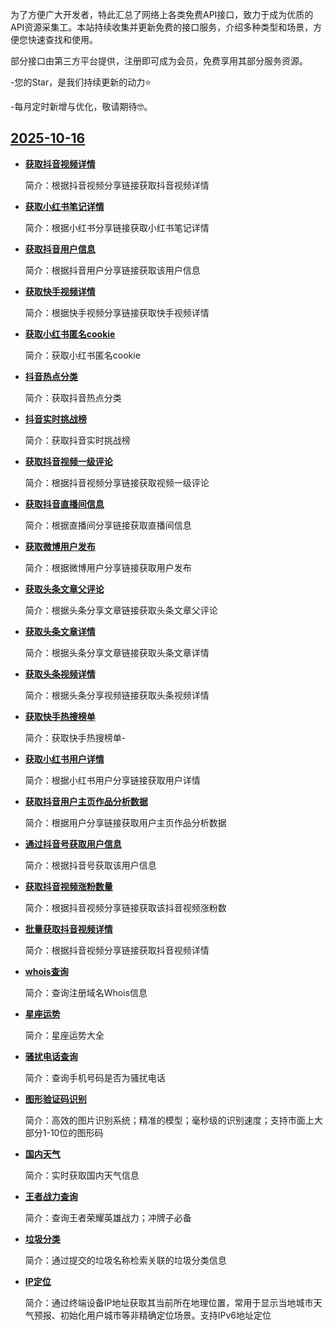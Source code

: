 为了方便广大开发者，特此汇总了网络上各类免费API接口，致力于成为优质的API资源采集工。本站持续收集并更新免费的接口服务，介绍多种类型和场景，方便您快速查找和使用。

部分接口由第三方平台提供，注册即可成为会员，免费享用其部分服务资源。

-您的Star，是我们持续更新的动力⭐️

-每月定时新增与优化，敬请期待🤓。

## <u>2025-10-16</u>

- **[获取抖音视频详情](http://txapi.cn/api_detail?id=1966551791583625216)**

  简介：根据抖音视频分享链接获取抖音视频详情

- **[获取小红书笔记详情](http://txapi.cn/api_detail?id=1968702870467379200)**

  简介：根据小红书分享链接获取小红书笔记详情

- **[获取抖音用户信息](http://txapi.cn/api_detail?id=1968690081904459776)**

  简介：根据抖音用户分享链接获取该用户信息

- **[获取快手视频详情](http://txapi.cn/api_detail?id=1968704780939296768)**

  简介：根据快手视频分享链接获取快手视频详情

- **[获取小红书匿名cookie](http://txapi.cn/api_detail?id=1968699793018454016)**

  简介：获取小红书匿名cookie

- **[抖音热点分类](http://txapi.cn/api_detail?id=1968699793018454016)**

  简介：获取抖音热点分类

- **[抖音实时挑战榜](http://txapi.cn/api_detail?id=1968700297966518272)**

  简介：获取抖音实时挑战榜

- **[获取抖音视频一级评论](http://txapi.cn/api_detail?id=1968695209956999168)**

  简介：根据抖音视频分享链接获取视频一级评论

- **[获取抖音直播间信息](http://txapi.cn/api_detail?id=1968697784055889920)**

  简介：根据直播间分享链接获取直播间信息

- **[获取微博用户发布](http://txapi.cn/api_detail?id=1968717901955334144)**

  简介：根据微博用户分享链接获取用户发布

- **[获取头条文章父评论](http://txapi.cn/api_detail?id=1968715210281713664)**

  简介：根据头条分享文章链接获取头条文章父评论

- **[获取头条文章详情](http://txapi.cn/api_detail?id=1968713560871665664)**

  简介：根据头条分享文章链接获取头条文章详情

- **[获取头条视频详情](http://txapi.cn/api_detail?id=1968712062192320512)**

  简介：根据头条分享视频链接获取头条视频详情

- **[获取快手热搜榜单](http://txapi.cn/api_detail?id=1968705273207980032)**

  简介：获取快手热搜榜单-

- **[获取小红书用户详情](http://txapi.cn/api_detail?id=1968703834146471936)**

  简介：根据小红书用户分享链接获取用户详情

- **[获取抖音用户主页作品分析数据](http://txapi.cn/api_detail?id=1968693111009837056)**

  简介：根据用户分享链接获取用户主页作品分析数据

- **[通过抖音号获取用户信息](http://txapi.cn/api_detail?id=1968691569246601216)**

  简介：根据抖音号获取该用户信息

- **[获取抖音视频涨粉数量](http://txapi.cn/api_detail?id=1968688585733308416)**

  简介：根据抖音视频分享链接获取该抖音视频涨粉数

- **[批量获取抖音视频详情](http://txapi.cn/api_detail?id=1968681564657156096)**

  简介：根据抖音视频分享链接获取抖音视频详情

- **[whois查询](http://txapi.cn/api_detail?id=1711786421515190272)**

  简介：查询注册域名Whois信息

- **[星座运势](http://txapi.cn/api_detail?id=1686023456069517312)**

  简介：星座运势大全

- **[骚扰电话查询](http://txapi.cn/api_detail?id=1685300912731455488)**

  简介：查询手机号码是否为骚扰电话

- **[图形验证码识别](http://txapi.cn/api_detail?id=1579209094353387520)**

  简介：高效的图片识别系统；精准的模型；毫秒级的识别速度；支持市面上大部分1-10位的图形码

- **[国内天气](http://txapi.cn/api_detail?id=1579535724410044416)**

  简介：实时获取国内天气信息

- **[王者战力查询](http://txapi.cn/api_detail?id=1601564575507939328)**

  简介：查询王者荣耀英雄战力；冲牌子必备

- **[垃圾分类](http://txapi.cn/api_detail?id=1599795335562002432)**

  简介：通过提交的垃圾名称检索关联的垃圾分类信息

- **[IP定位](http://txapi.cn/api_detail?id=1579334680145035264)**

  简介：通过终端设备IP地址获取其当前所在地理位置，常用于显示当地城市天气预报、初始化用户城市等非精确定位场景。支持IPv6地址定位
